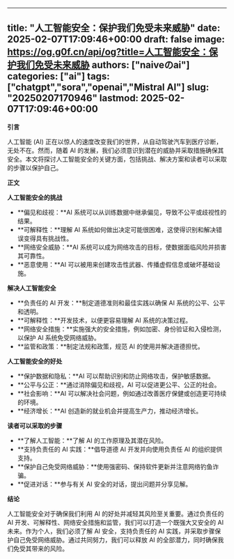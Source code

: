
---
title: "人工智能安全：保护我们免受未来威胁"
date: 2025-02-07T17:09:46+00:00
draft: false
image: https://og.g0f.cn/api/og?title=人工智能安全：保护我们免受未来威胁
authors: ["naiveのai"]
categories: ["ai"]
tags: ["chatgpt","sora","openai","Mistral AI"]
slug: "20250207170946"
lastmod: 2025-02-07T17:09:46+00:00
---
**引言**

人工智能 (AI) 正在以惊人的速度改变我们的世界，从自动驾驶汽车到医疗诊断，无处不在。然而，随着 AI 的发展，我们必须意识到潜在的威胁并采取措施确保其安全。本文将探讨人工智能安全的关键方面，包括挑战、解决方案和读者可以采取的步骤以保护自己。

**正文**

**人工智能安全的挑战**

* **偏见和歧视：**AI 系统可以从训练数据中继承偏见，导致不公平或歧视性的结果。
* **可解释性：**理解 AI 系统如何做出决定可能很困难，这使得识别和解决错误变得具有挑战性。
* **网络安全威胁：**AI 系统可以成为网络攻击的目标，使数据面临风险并损害其可靠性。
* **恶意使用：**AI 可以被用来创建攻击性武器、传播虚假信息或破坏基础设施。

**解决人工智能安全**

* **负责任的 AI 开发：**制定道德准则和最佳实践以确保 AI 系统的公平、公平和透明。
* **可解释性：**开发技术，以便更容易理解 AI 系统的决策过程。
* **网络安全措施：**实施强大的安全措施，例如加密、身份验证和入侵检测，以保护 AI 系统免受网络威胁。
* **监管和政策：**制定法规和政策，规范 AI 的使用并解决道德担忧。

**人工智能安全的好处**

* **保护数据和隐私：**AI 可以帮助识别和防止网络攻击，保护敏感数据。
* **公平与公正：**通过消除偏见和歧视，AI 可以促进更公平、公正的社会。
* **社会影响：**AI 可以解决社会问题，例如通过改善医疗保健或创造更可持续的环境。
* **经济增长：**AI 创造新的就业机会并提高生产力，推动经济增长。

**读者可以采取的步骤**

* **了解人工智能：**了解 AI 的工作原理及其潜在风险。
* **支持负责任的 AI 实践：**倡导道德 AI 开发并向使用负责任 AI 的组织提供支持。
* **保护自己免受网络威胁：**使用强密码、保持软件更新并注意网络钓鱼诈骗。
* **促进对话：**参与有关 AI 安全的对话，提出问题并分享见解。

**结论**

人工智能安全对于确保我们利用 AI 的好处并减轻其风险至关重要。通过负责任的 AI 开发、可解释性、网络安全措施和监管，我们可以打造一个既强大又安全的 AI 未来。作为个人，我们必须了解 AI 安全，支持负责任的 AI 实践，并采取步骤保护自己免受网络威胁。通过共同努力，我们可以释放 AI 的全部潜力，同时确保我们免受其带来的风险。